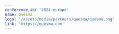 ```yaml
---
conference_id: '2024-europe'
name: Quesma
logo: '/assets/media/partners/quesma/quesma.png'
link: 'https://quesma.com'
---
```

